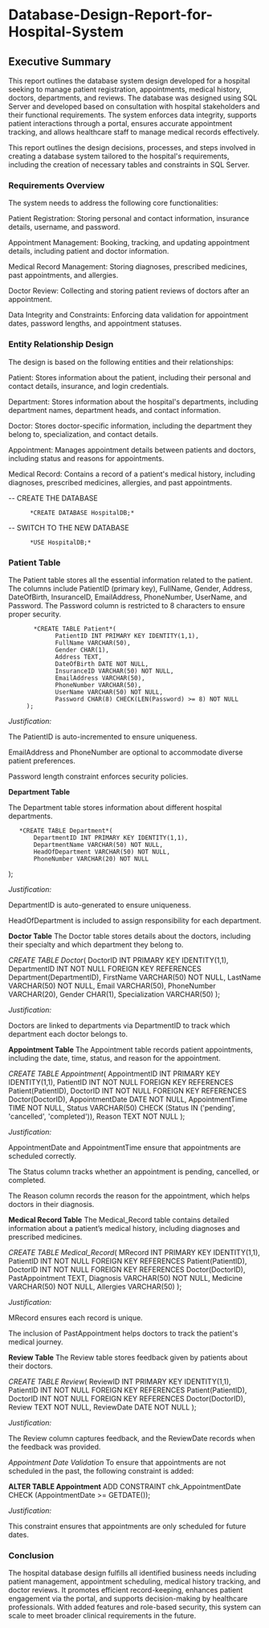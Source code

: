 # Database-Design-Report-for-Hospital-System

## Executive Summary
This report outlines the database system design developed for a hospital seeking to manage patient registration, appointments, medical history, doctors, departments, and reviews. The database was designed using SQL Server and developed based on consultation with hospital stakeholders and their functional requirements. The system enforces data integrity, supports patient interactions through a portal, ensures accurate appointment tracking, and allows healthcare staff to manage medical records effectively.

This report outlines the design decisions, processes, and steps involved in creating a database system tailored to the hospital's requirements, including the creation of necessary tables and constraints in SQL Server.

### Requirements Overview

The system needs to address the following core functionalities:

Patient Registration: Storing personal and contact information, insurance details, username, and password.

Appointment Management: Booking, tracking, and updating appointment details, including patient and doctor information.

Medical Record Management: Storing diagnoses, prescribed medicines, past appointments, and allergies.

Doctor Review: Collecting and storing patient reviews of doctors after an appointment.

Data Integrity and Constraints: Enforcing data validation for appointment dates, password lengths, and appointment statuses.

### Entity Relationship Design

The design is based on the following entities and their relationships:

Patient: Stores information about the patient, including their personal and contact details, insurance, and login credentials.

Department: Stores information about the hospital's departments, including department names, department heads, and contact information.

Doctor: Stores doctor-specific information, including the department they belong to, specialization, and contact details.

Appointment: Manages appointment details between patients and doctors, including status and reasons for appointments.

Medical Record: Contains a record of a patient's medical history, including diagnoses, prescribed medicines, allergies, and past appointments.

-- CREATE THE DATABASE

          *CREATE DATABASE HospitalDB;*

-- SWITCH TO THE NEW DATABASE

          *USE HospitalDB;*


### Patient Table
The Patient table stores all the essential information related to the patient. The columns include PatientID (primary key), FullName, Gender, Address, DateOfBirth, InsuranceID, EmailAddress, PhoneNumber, UserName, and Password. The Password column is restricted to 8 characters to ensure proper security.

           *CREATE TABLE Patient*(
                 PatientID INT PRIMARY KEY IDENTITY(1,1),
                 FullName VARCHAR(50),
                 Gender CHAR(1),
                 Address TEXT,
                 DateOfBirth DATE NOT NULL,
                 InsuranceID VARCHAR(50) NOT NULL,
                 EmailAddress VARCHAR(50),
                 PhoneNumber VARCHAR(50),
                 UserName VARCHAR(50) NOT NULL,
                 Password CHAR(8) CHECK(LEN(Password) >= 8) NOT NULL
         );

*Justification:*

The PatientID is auto-incremented to ensure uniqueness.

EmailAddress and PhoneNumber are optional to accommodate diverse patient preferences.

Password length constraint enforces security policies.

**Department Table**

The Department table stores information about different hospital departments.

       *CREATE TABLE Department*(
           DepartmentID INT PRIMARY KEY IDENTITY(1,1),
           DepartmentName VARCHAR(50) NOT NULL,
           HeadOfDepartment VARCHAR(50) NOT NULL,
           PhoneNumber VARCHAR(20) NOT NULL
);

*Justification:*

DepartmentID is auto-generated to ensure uniqueness.

HeadOfDepartment is included to assign responsibility for each department.

**Doctor Table**
The Doctor table stores details about the doctors, including their specialty and which department they belong to.

*CREATE TABLE Doctor*(
    DoctorID INT PRIMARY KEY IDENTITY(1,1),
    DepartmentID INT NOT NULL FOREIGN KEY REFERENCES Department(DepartmentID),
    FirstName VARCHAR(50) NOT NULL,
    LastName VARCHAR(50) NOT NULL,
    Email VARCHAR(50),
    PhoneNumber VARCHAR(20),
    Gender CHAR(1),
    Specialization VARCHAR(50)
);

*Justification:*

Doctors are linked to departments via DepartmentID to track which department each doctor belongs to.


**Appointment Table**
The Appointment table records patient appointments, including the date, time, status, and reason for the appointment.

*CREATE TABLE Appointment*(
    AppointmentID INT PRIMARY KEY IDENTITY(1,1),
    PatientID INT NOT NULL FOREIGN KEY REFERENCES Patient(PatientID),
    DoctorID INT NOT NULL FOREIGN KEY REFERENCES Doctor(DoctorID),
    AppointmentDate DATE NOT NULL,
    AppointmentTime TIME NOT NULL,
    Status VARCHAR(50) CHECK (Status IN ('pending', 'cancelled', 'completed')),
    Reason TEXT NOT NULL
);

*Justification:*

AppointmentDate and AppointmentTime ensure that appointments are scheduled correctly.

The Status column tracks whether an appointment is pending, cancelled, or completed.

The Reason column records the reason for the appointment, which helps doctors in their diagnosis.

**Medical Record Table**
The Medical_Record table contains detailed information about a patient’s medical history, including diagnoses and prescribed medicines.

*CREATE TABLE Medical_Record*(
    MRecord INT PRIMARY KEY IDENTITY(1,1),
    PatientID INT NOT NULL FOREIGN KEY REFERENCES Patient(PatientID),
    DoctorID INT NOT NULL FOREIGN KEY REFERENCES Doctor(DoctorID),
    PastAppointment TEXT,
    Diagnosis VARCHAR(50) NOT NULL,
    Medicine VARCHAR(50) NOT NULL,
    Allergies VARCHAR(50)
);

*Justification:*

MRecord ensures each record is unique.

The inclusion of PastAppointment helps doctors to track the patient's medical journey.

**Review Table**
The Review table stores feedback given by patients about their doctors.

*CREATE TABLE Review*(
         ReviewID INT PRIMARY KEY IDENTITY(1,1),
         PatientID INT NOT NULL FOREIGN KEY REFERENCES Patient(PatientID),
         DoctorID INT NOT NULL FOREIGN KEY REFERENCES Doctor(DoctorID),
         Review TEXT NOT NULL, 
         ReviewDate DATE NOT NULL
);

*Justification:*

The Review column captures feedback, and the ReviewDate records when the feedback was provided.

*Appointment Date Validation*
To ensure that appointments are not scheduled in the past, the following constraint is added:

**ALTER TABLE Appointment**
ADD CONSTRAINT chk_AppointmentDate CHECK (AppointmentDate >= GETDATE());

*Justification:*

This constraint ensures that appointments are only scheduled for future dates.


### Conclusion
The hospital database design fulfills all identified business needs including patient management, appointment scheduling, medical history tracking, and doctor reviews. It promotes efficient record-keeping, enhances patient engagement via the portal, and supports decision-making by healthcare professionals. With added features and role-based security, this system can scale to meet broader clinical requirements in the future.
























